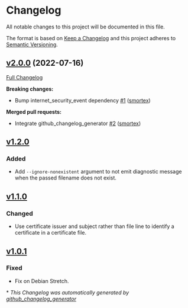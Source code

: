 # Changelog

All notable changes to this project will be documented in this file.

The format is based on [Keep a Changelog](https://keepachangelog.com/en/1.0.0/)
and this project adheres to [Semantic Versioning](https://semver.org/spec/v2.0.0.html).

## [v2.0.0](https://github.com/smortex/certificate-checker/tree/v2.0.0) (2022-07-16)

[Full Changelog](https://github.com/smortex/certificate-checker/compare/v1.2.0...v2.0.0)

**Breaking changes:**

- Bump internet\_security\_event dependency [\#1](https://github.com/smortex/certificate-checker/pull/1) ([smortex](https://github.com/smortex))

**Merged pull requests:**

- Integrate github\_changelog\_generator [\#2](https://github.com/smortex/certificate-checker/pull/2) ([smortex](https://github.com/smortex))

## [v1.2.0]
### Added

- Add `--ignore-nonexistent` argument to not emit diagnostic message when the
  passed filename does not exist.

## [v1.1.0]
### Changed

- Use certificate issuer and subject rather than file line to identify a
  certificate in a certificate file.

## [v1.0.1]
### Fixed

- Fix on Debian Stretch.

[v1.2.0]: https://github.com/smortex/tls-checker/compare/v1.1.0...v1.2.0
[v1.1.0]: https://github.com/smortex/tls-checker/compare/v1.0.1...v1.1.0
[v1.0.1]: https://github.com/smortex/tls-checker/compare/v1.0.0...v1.0.1


\* *This Changelog was automatically generated by [github_changelog_generator](https://github.com/github-changelog-generator/github-changelog-generator)*
